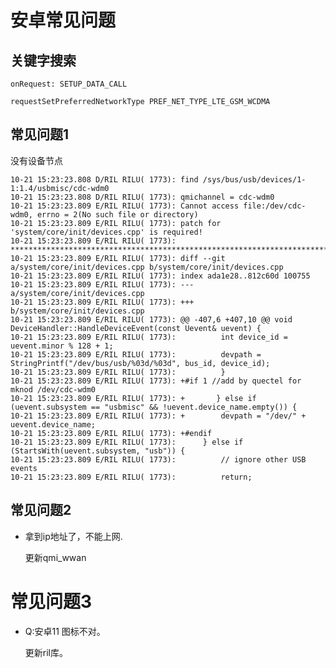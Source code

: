 安卓常见问题
=====

## 关键字搜索

	onRequest: SETUP_DATA_CALL

	requestSetPreferredNetworkType PREF_NET_TYPE_LTE_GSM_WCDMA

	

## 常见问题1

没有设备节点

	10-21 15:23:23.808 D/RIL RILU( 1773): find /sys/bus/usb/devices/1-1:1.4/usbmisc/cdc-wdm0
	10-21 15:23:23.808 D/RIL RILU( 1773): qmichannel = cdc-wdm0
	10-21 15:23:23.809 E/RIL RILU( 1773): Cannot access file:/dev/cdc-wdm0, errno = 2(No such file or directory)
	10-21 15:23:23.809 E/RIL RILU( 1773): patch for 'system/core/init/devices.cpp' is required!
	10-21 15:23:23.809 E/RIL RILU( 1773): ***********************************************************************************************
	10-21 15:23:23.809 E/RIL RILU( 1773): diff --git a/system/core/init/devices.cpp b/system/core/init/devices.cpp
	10-21 15:23:23.809 E/RIL RILU( 1773): index ada1e28..812c60d 100755
	10-21 15:23:23.809 E/RIL RILU( 1773): --- a/system/core/init/devices.cpp
	10-21 15:23:23.809 E/RIL RILU( 1773): +++ b/system/core/init/devices.cpp
	10-21 15:23:23.809 E/RIL RILU( 1773): @@ -407,6 +407,10 @@ void DeviceHandler::HandleDeviceEvent(const Uevent& uevent) {
	10-21 15:23:23.809 E/RIL RILU( 1773):          int device_id = uevent.minor % 128 + 1;
	10-21 15:23:23.809 E/RIL RILU( 1773):          devpath = StringPrintf("/dev/bus/usb/%03d/%03d", bus_id, device_id);
	10-21 15:23:23.809 E/RIL RILU( 1773):          }
	10-21 15:23:23.809 E/RIL RILU( 1773): +#if 1 //add by quectel for mknod /dev/cdc-wdm0
	10-21 15:23:23.809 E/RIL RILU( 1773): +       } else if (uevent.subsystem == "usbmisc" && !uevent.device_name.empty()) {
	10-21 15:23:23.809 E/RIL RILU( 1773): +        devpath = "/dev/" + uevent.device_name;
	10-21 15:23:23.809 E/RIL RILU( 1773): +#endif
	10-21 15:23:23.809 E/RIL RILU( 1773):      } else if (StartsWith(uevent.subsystem, "usb")) {
	10-21 15:23:23.809 E/RIL RILU( 1773):          // ignore other USB events
	10-21 15:23:23.809 E/RIL RILU( 1773):          return;

## 常见问题2 

- 拿到ip地址了，不能上网.

	更新qmi_wwan


# 常见问题3 

- Q:安卓11 图标不对。

	更新ril库。

